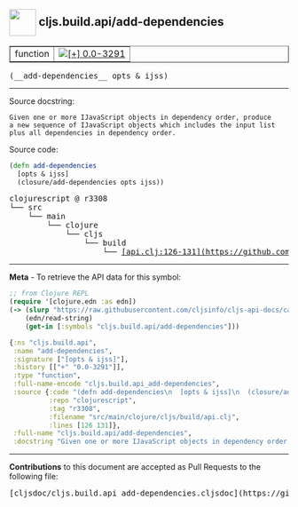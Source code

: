 ## <img width="48px" valign="middle" src="http://i.imgur.com/Hi20huC.png"> cljs.build.api/add-dependencies

 <table border="1">
<tr>

<td>function</td>
<td><a href="https://github.com/cljsinfo/cljs-api-docs/tree/0.0-3291"><img valign="middle" alt="[+] 0.0-3291" src="https://img.shields.io/badge/+-0.0--3291-lightgrey.svg"></a> </td>
</tr>
</table>

 <samp>
(__add-dependencies__ opts & ijss)<br>
</samp>

---




Source docstring:

```
Given one or more IJavaScript objects in dependency order, produce
a new sequence of IJavaScript objects which includes the input list
plus all dependencies in dependency order.
```

Source code:

```clj
(defn add-dependencies
  [opts & ijss]
  (closure/add-dependencies opts ijss))
```

 <pre>
clojurescript @ r3308
└── src
    └── main
        └── clojure
            └── cljs
                └── build
                    └── <ins>[api.clj:126-131](https://github.com/clojure/clojurescript/blob/r3308/src/main/clojure/cljs/build/api.clj#L126-L131)</ins>
</pre>


---

__Meta__ - To retrieve the API data for this symbol:

```clj
;; from Clojure REPL
(require '[clojure.edn :as edn])
(-> (slurp "https://raw.githubusercontent.com/cljsinfo/cljs-api-docs/catalog/cljs-api.edn")
    (edn/read-string)
    (get-in [:symbols "cljs.build.api/add-dependencies"]))
```

```clj
{:ns "cljs.build.api",
 :name "add-dependencies",
 :signature ["[opts & ijss]"],
 :history [["+" "0.0-3291"]],
 :type "function",
 :full-name-encode "cljs.build.api_add-dependencies",
 :source {:code "(defn add-dependencies\n  [opts & ijss]\n  (closure/add-dependencies opts ijss))",
          :repo "clojurescript",
          :tag "r3308",
          :filename "src/main/clojure/cljs/build/api.clj",
          :lines [126 131]},
 :full-name "cljs.build.api/add-dependencies",
 :docstring "Given one or more IJavaScript objects in dependency order, produce\na new sequence of IJavaScript objects which includes the input list\nplus all dependencies in dependency order."}

```

---

__Contributions__ to this document are accepted as Pull Requests to the following file:

 <pre>
[cljsdoc/cljs.build.api_add-dependencies.cljsdoc](https://github.com/cljsinfo/cljs-api-docs/blob/master/cljsdoc/cljs.build.api_add-dependencies.cljsdoc)
</pre>


